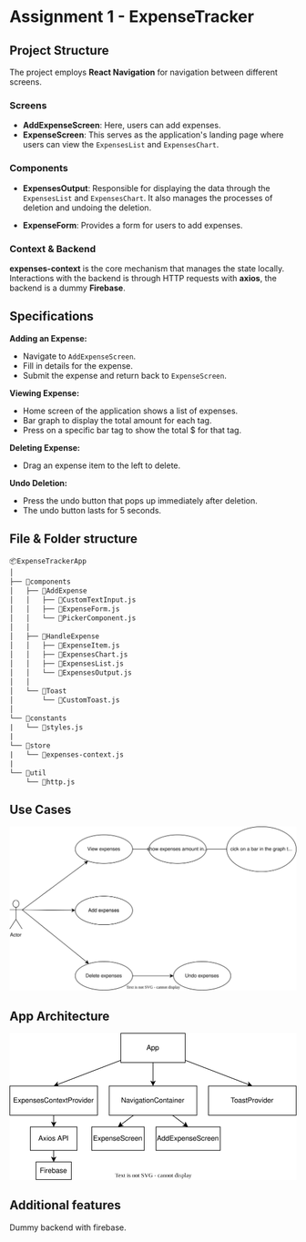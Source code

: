 # Assignment 1 - ExpenseTracker

## Project Structure

The project employs **React Navigation** for navigation between different screens.

### Screens

- **AddExpenseScreen**: Here, users can add expenses.
- **ExpenseScreen**: This serves as the application's landing page where users can view the `ExpensesList` and `ExpensesChart`.

### Components

- **ExpensesOutput**: Responsible for displaying the data through the `ExpensesList` and `ExpensesChart`. It also manages the processes of deletion and undoing the deletion.
  
- **ExpenseForm**: Provides a form for users to add expenses.

### Context & Backend

**expenses-context** is the core mechanism that manages the state locally. Interactions with the backend is through HTTP requests with **axios**, the backend is a dummy **Firebase**.


## Specifications

**Adding an Expense:**

- Navigate to `AddExpenseScreen`.
- Fill in details for the expense.
- Submit the expense and return back to `ExpenseScreen`.

**Viewing Expense:**

- Home screen of the application shows a list of expenses.
- Bar graph to display the total amount for each tag.
- Press on a specific bar tag to show the total $ for that tag.

**Deleting Expense:**

- Drag an expense item to the left to delete.

**Undo Deletion:**

- Press the undo button that pops up immediately after deletion.
- The undo button lasts for 5 seconds.

## File & Folder structure

```
📦ExpenseTrackerApp
│
├── 📂components
│   ├── 📂AddExpense
│   │   ├── 📜CustomTextInput.js
│   │   ├── 📜ExpenseForm.js
│   │   └── 📜PickerComponent.js
│   │
│   ├── 📂HandleExpense
│   │   ├── 📜ExpenseItem.js
│   │   ├── 📜ExpensesChart.js
│   │   ├── 📜ExpensesList.js
│   │   └── 📜ExpensesOutput.js
│   │
│   └── 📂Toast
│       └── 📜CustomToast.js
│
└── 📂constants
|   └── 📜styles.js
|    
└── 📂store
|   └── 📜expenses-context.js
|    
└── 📂util
    └── 📜http.js
```

## Use Cases

![use-cases](docs/use-cases.drawio.svg)

## App Architecture

![architecture](docs/architecture.drawio.svg)

## Additional features

Dummy backend with firebase.
